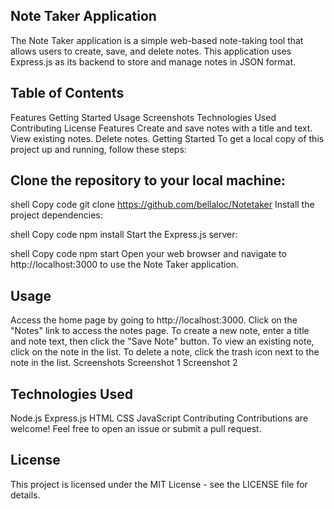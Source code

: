 ## Note Taker Application
The Note Taker application is a simple web-based note-taking tool that allows users to create, save, and delete notes. This application uses Express.js as its backend to store and manage notes in JSON format.

## Table of Contents
Features
Getting Started
Usage
Screenshots
Technologies Used
Contributing
License
Features
Create and save notes with a title and text.
View existing notes.
Delete notes.
Getting Started
To get a local copy of this project up and running, follow these steps:

## Clone the repository to your local machine:

shell
Copy code
git clone <https://github.com/bellaloc/Notetaker>
Install the project dependencies:

shell
Copy code
npm install
Start the Express.js server:

shell
Copy code
npm start
Open your web browser and navigate to http://localhost:3000 to use the Note Taker application.

## Usage
Access the home page by going to http://localhost:3000.
Click on the "Notes" link to access the notes page.
To create a new note, enter a title and note text, then click the "Save Note" button.
To view an existing note, click on the note in the list.
To delete a note, click the trash icon next to the note in the list.
Screenshots
Screenshot 1
Screenshot 2

## Technologies Used
Node.js
Express.js
HTML
CSS
JavaScript
Contributing
Contributions are welcome! Feel free to open an issue or submit a pull request.

## License
This project is licensed under the MIT License - see the LICENSE file for details.




